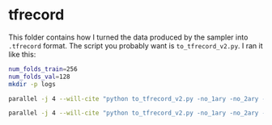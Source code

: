 # tfrecord

This folder contains how I turned the data produced by the sampler into `.tfrecord` format. The script you probably want is `to_tfrecord_v2.py`. I ran it like this:

```bash
num_folds_train=256
num_folds_val=128
mkdir -p logs

parallel -j 4 --will-cite "python to_tfrecord_v2.py -no_1ary -no_2ary -fold={1} -num_folds=${num_folds_val} -fns_list val_fns.txt -out_path gs://YOURPATHHERE/val > logs/val{1}.txt" ::: $(seq 0 $((num_folds_val-1)))

parallel -j 4 --will-cite "python to_tfrecord_v2.py -no_1ary -no_2ary -fold={1} -num_folds=${num_folds_train} -fns_list train_fns.txt -out_path gs://YOURPATHHERE/train > logs/train{1}.txt" ::: $(seq 0 $((num_folds_train-1)))

```